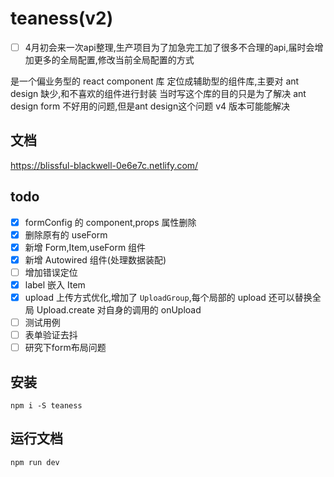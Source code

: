 # teaness(v2)

- [ ] 4月初会来一次api整理,生产项目为了加急完工加了很多不合理的api,届时会增加更多的全局配置,修改当前全局配置的方式

是一个偏业务型的 react component 库
定位成辅助型的组件库,主要对 ant design 缺少,和不喜欢的组件进行封装
当时写这个库的目的只是为了解决 ant design form 不好用的问题,但是ant design这个问题 v4 版本可能能解决

## 文档

https://blissful-blackwell-0e6e7c.netlify.com/

## todo
- [x] formConfig 的 component,props 属性删除
- [x] 删除原有的 useForm
- [x] 新增 Form,Item,useForm 组件
- [x] 新增 Autowired 组件(处理数据装配)
- [ ] 增加错误定位
- [x] label 嵌入 Item
- [x] upload 上传方式优化,增加了 `UploadGroup`,每个局部的 upload 还可以替换全局 Upload.create 对自身的调用的 onUpload
- [ ] 测试用例
- [ ] 表单验证去抖
- [ ] 研究下form布局问题

## 安装

`npm i -S teaness`

## 运行文档

`npm run dev`
